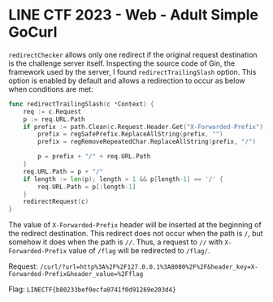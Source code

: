 # LINE CTF 2023 - Web - Adult Simple GoCurl

`redirectChecker` allows only one redirect if the original request destination is the challenge server itself.
Inspecting the source code of Gin, the framework used by the server, I found `redirectTrailingSlash` option. This option is enabled by default and allows a redirection to occur as below when conditions are met:
```go
func redirectTrailingSlash(c *Context) {
	req := c.Request
	p := req.URL.Path
	if prefix := path.Clean(c.Request.Header.Get("X-Forwarded-Prefix")); prefix != "." {
		prefix = regSafePrefix.ReplaceAllString(prefix, "")
		prefix = regRemoveRepeatedChar.ReplaceAllString(prefix, "/")

		p = prefix + "/" + req.URL.Path
	}
	req.URL.Path = p + "/"
	if length := len(p); length > 1 && p[length-1] == '/' {
		req.URL.Path = p[:length-1]
	}
	redirectRequest(c)
}
```

The value of `X-Forwarded-Prefix`  header will be inserted at the beginning of the redirect destination.
This redirect does not occur when the path is `/`, but somehow it does when the path is `//`.
Thus, a request to `//` with `X-Forwarded-Prefix` value of `/flag` will be redirected to `/flag/`.

Request: `/curl/?url=http%3A%2F%2F127.0.0.1%3A8080%2F%2F&header_key=X-Forwarded-Prefix&header_value=%2Fflag`

Flag: `LINECTF{b80233bef0ecfa0741f0d91269e203d4}`